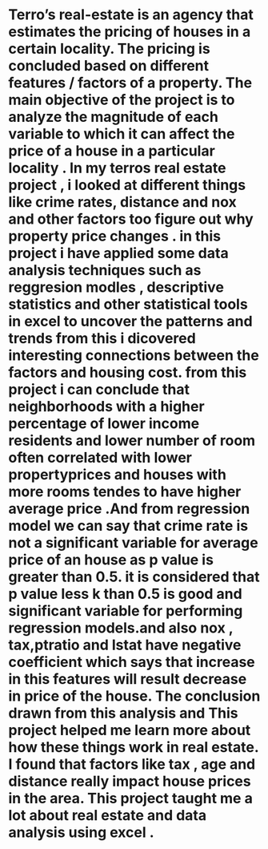 # Terro’s real-estate is an agency that estimates the pricing of houses in a certain locality. The pricing is concluded based on different features / factors of a property. The main objective of the project is to analyze the magnitude of each variable to which it can affect the price of a house in a particular locality . In my terros real estate project , i looked at different things like crime rates, distance and nox and other factors too figure out why property price changes . in this project i have applied some data analysis techniques such as reggresion modles , descriptive statistics and other statistical tools in excel to uncover the patterns and trends from this i dicovered interesting connections between the factors and housing cost. from this project i can conclude that neighborhoods with a higher percentage of lower income residents and lower number of room often correlated with lower propertyprices and houses with more rooms tendes to have higher average price .And from regression model we can say that crime rate is not a significant variable for average price of an house as p value is greater than 0.5. it is considered that p value less k than 0.5 is good and significant variable for performing regression models.and also nox , tax,ptratio and lstat have negative coefficient which says that increase in this features will result decrease in price of the house. The conclusion drawn from this analysis and This project helped me learn more about how these things work in real estate. I found that factors like tax , age and distance really impact house prices in the area. This project taught me a lot about real estate and data analysis using excel .

